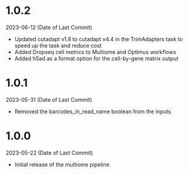
# 1.0.2
2023-06-12 (Date of Last Commit)

* Updated cutadapt v1.8 to cutadapt v4.4 in the TrimAdapters task to speed up the task and reduce cost
* Added Dropseq cell metrics to Multiome and Optimus workflows 
* Added h5ad as a format option for the cell-by-gene matrix output

# 1.0.1
2023-05-31 (Date of Last Commit)

* Removed the barcodes_in_read_name boolean from the inputs

# 1.0.0
2023-05-22 (Date of Last Commit)

* Initial release of the multiome pipeline 
